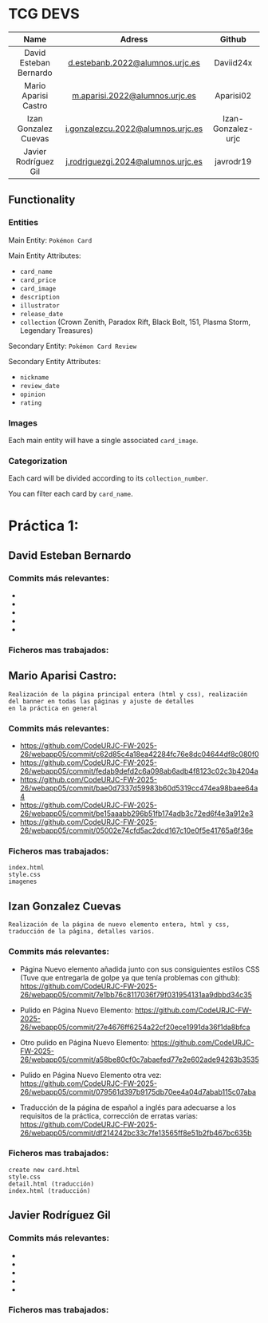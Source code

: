 # **TCG DEVS**

| Name  | Adress | Github |
| :-------------:|:-------------:| :-------------: |
|David Esteban Bernardo|d.estebanb.2022@alumnos.urjc.es|Daviid24x| 
|Mario Aparisi Castro|m.aparisi.2022@alumnos.urjc.es|Aparisi02|
|Izan Gonzalez Cuevas|i.gonzalezcu.2022@alumnos.urjc.es|Izan-Gonzalez-urjc|
|Javier Rodríguez Gil|j.rodriguezgi.2024@alumnos.urjc.es|javrodr19|

## **Functionality**
### Entities
Main Entity: `Pokémon Card`

Main Entity Attributes: 
* `card_name`
* `card_price`
* `card_image`
* `description`
* `illustrator`
* `release_date`
* `collection` (Crown Zenith, Paradox Rift, Black Bolt, 151, Plasma Storm, Legendary Treasures)

Secondary Entity: `Pokémon Card Review`

Secondary Entity Attributes: 
* `nickname`
* `review_date`
* `opinion`
* `rating`

### Images
Each main entity will have a single associated `card_image`.

### Categorization
Each card will be divided according to its `collection_number`.

You can filter each card by `card_name`.


# Práctica 1:
























## David Esteban Bernardo

### Commits más relevantes:

*
*
*
*
*

### Ficheros mas trabajados:

## Mario Aparisi Castro:
    Realización de la página principal entera (html y css), realización del banner en todas las páginas y ajuste de detalles 
    en la práctica en general
### Commits más relevantes:
* https://github.com/CodeURJC-FW-2025-26/webapp05/commit/c62d85c4a18ea42284fc76e8dc04644df8c080f0
* https://github.com/CodeURJC-FW-2025-26/webapp05/commit/fedab9defd2c6a098ab6adb4f8123c02c3b4204a
* https://github.com/CodeURJC-FW-2025-26/webapp05/commit/bae0d7337d59983b60d5319cc474ea98baee64a4
* https://github.com/CodeURJC-FW-2025-26/webapp05/commit/be15aaabb296b51fb174adb3c72ed6f4e3a912e3
* https://github.com/CodeURJC-FW-2025-26/webapp05/commit/05002e74cfd5ac2dcd167c10e0f5e41765a6f36e
### Ficheros mas trabajados:
    index.html
    style.css
    imagenes

## Izan Gonzalez Cuevas
    Realización de la página de nuevo elemento entera, html y css, traducción de la página, detalles varios.
### Commits más relevantes:
* Página Nuevo elemento añadida junto con sus consiguientes estilos CSS (Tuve que entregarla de golpe ya que tenía problemas con github): https://github.com/CodeURJC-FW-2025-26/webapp05/commit/7e1bb76c8117036f79f031954131aa9dbbd34c35

* Pulido en Página Nuevo Elemento: https://github.com/CodeURJC-FW-2025-26/webapp05/commit/27e4676ff6254a22cf20ece1991da36f1da8bfca

* Otro pulido en Página Nuevo Elemento: https://github.com/CodeURJC-FW-2025-26/webapp05/commit/a58be80cf0c7abaefed77e2e602ade94263b3535

* Pulido en Página Nuevo Elemento otra vez: https://github.com/CodeURJC-FW-2025-26/webapp05/commit/079561d397b9175db70ee4a04d7abab115c07aba

* Traducción de la página de español a inglés para adecuarse a los requisitos de la práctica, corrección de erratas varias: https://github.com/CodeURJC-FW-2025-26/webapp05/commit/df214242bc33c7fe13565ff8e51b2fb467bc635b

### Ficheros mas trabajados:
    create new card.html
    style.css
    detail.html (traducción)
    index.html (traducción)

## Javier Rodríguez Gil

### Commits más relevantes:

*
*
*
*
*

### Ficheros mas trabajados:

    





